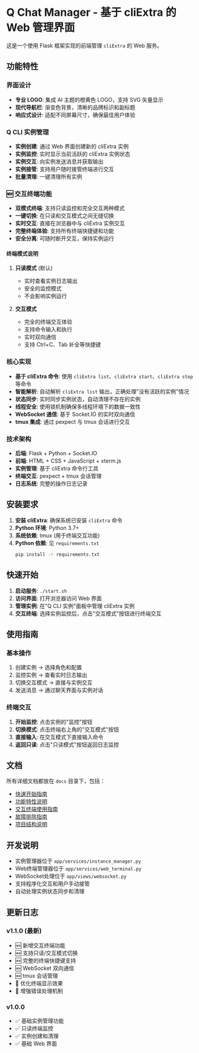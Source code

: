 # Q Chat Manager - 基于 cliExtra 的 Web 管理界面

这是一个使用 Flask 框架实现的前端管理 `cliExtra` 的 Web 服务。

## 功能特性

### 界面设计
- **专业 LOGO**: 集成 AI 主题的橙黄色 LOGO，支持 SVG 矢量显示
- **现代导航栏**: 渐变色背景，清晰的品牌标识和副标题
- **响应式设计**: 适配不同屏幕尺寸，确保最佳用户体验

### Q CLI 实例管理
- **实例创建**: 通过 Web 界面创建新的 cliExtra 实例
- **实例监控**: 实时显示当前活跃的 cliExtra 实例状态
- **实例交互**: 向实例发送消息并获取输出
- **实例接管**: 支持用户随时接管终端进行交互
- **批量清理**: 一键清理所有实例

### 🆕 交互终端功能
- **双模式终端**: 支持只读监控和完全交互两种模式
- **一键切换**: 在只读和交互模式之间无缝切换
- **实时交互**: 直接在浏览器中与 cliExtra 实例交互
- **完整终端体验**: 支持所有终端快捷键和功能
- **安全分离**: 可随时断开交互，保持实例运行

#### 终端模式说明
1. **只读模式** (默认)
   - 实时查看实例日志输出
   - 安全的监控模式
   - 不会影响实例运行

2. **交互模式**
   - 完全的终端交互体验
   - 支持命令输入和执行
   - 实时双向通信
   - 支持 Ctrl+C、Tab 补全等快捷键

### 核心实现
- **基于 cliExtra 命令**: 使用 `cliExtra list`、`cliExtra start`、`cliExtra stop` 等命令
- **智能解析**: 自动解析 `cliExtra list` 输出，正确处理"没有活跃的实例"情况
- **状态同步**: 实时同步实例状态，自动清理不存在的实例
- **线程安全**: 使用锁机制确保多线程环境下的数据一致性
- **WebSocket 通信**: 基于 Socket.IO 的实时双向通信
- **tmux 集成**: 通过 pexpect 与 tmux 会话进行交互

### 技术架构
- **后端**: Flask + Python + Socket.IO
- **前端**: HTML + CSS + JavaScript + xterm.js
- **实例管理**: 基于 cliExtra 命令行工具
- **终端交互**: pexpect + tmux 会话管理
- **日志系统**: 完整的操作日志记录

## 安装要求

1. **安装 cliExtra**: 确保系统已安装 `cliExtra` 命令
2. **Python 环境**: Python 3.7+
3. **系统依赖**: tmux (用于终端交互功能)
4. **Python 依赖**: 见 `requirements.txt`
   ```bash
   pip install -r requirements.txt
   ```

## 快速开始

1. **启动服务**: `./start.sh`
2. **访问界面**: 打开浏览器访问 Web 界面
3. **管理实例**: 在"Q CLI 实例"面板中管理 cliExtra 实例
4. **交互终端**: 选择实例监控后，点击"交互模式"按钮进行终端交互

## 使用指南

### 基本操作
1. 创建实例 → 选择角色和配置
2. 监控实例 → 查看实时日志输出
3. 切换交互模式 → 直接与实例交互
4. 发送消息 → 通过聊天界面与实例对话

### 终端交互
1. **开始监控**: 点击实例的"监控"按钮
2. **切换模式**: 点击终端右上角的"交互模式"按钮
3. **直接输入**: 在交互模式下直接输入命令
4. **返回只读**: 点击"只读模式"按钮返回日志监控

## 文档

所有详细文档都放在 `docs` 目录下，包括：
- [快速开始指南](docs/quick_start.md)
- [功能特性说明](docs/features.md)
- [交互终端使用指南](docs/interactive_terminal_guide.md)
- [故障排除指南](docs/troubleshooting.md)
- [项目结构说明](docs/project_structure.md)

## 开发说明

- 实例管理器位于 `app/services/instance_manager.py`
- Web终端管理器位于 `app/services/web_terminal.py`
- WebSocket处理位于 `app/views/websocket.py`
- 支持程序化交互和用户手动接管
- 自动处理实例状态同步和清理

## 更新日志

### v1.1.0 (最新)
- 🆕 新增交互终端功能
- 🆕 支持只读/交互模式切换
- 🆕 完整的终端快捷键支持
- 🆕 WebSocket 双向通信
- 🆕 tmux 会话管理
- 🔧 优化终端显示效果
- 🔧 增强错误处理机制

### v1.0.0
- ✅ 基础实例管理功能
- ✅ 只读终端监控
- ✅ 实例创建和清理
- ✅ 基础 Web 界面







